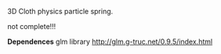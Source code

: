 3D Cloth physics particle spring.

not complete!!!

<b>Dependences</b>
glm library http://glm.g-truc.net/0.9.5/index.html
